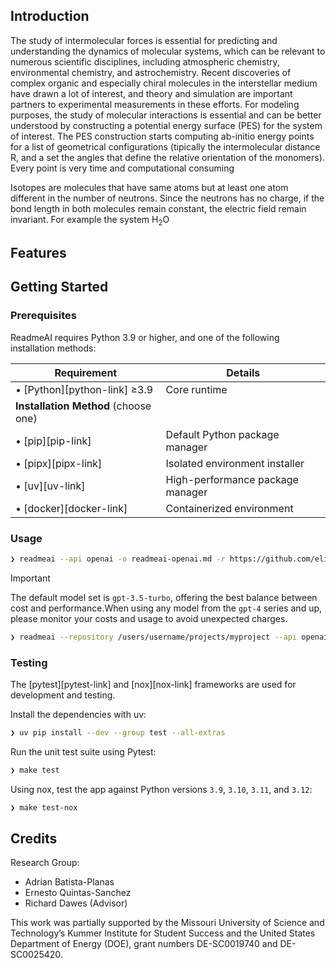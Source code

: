## Introduction
The study of intermolecular forces is essential for predicting and
understanding the dynamics of molecular systems, which can be relevant to
numerous scientific disciplines, including atmospheric chemistry,
environmental chemistry, and astrochemistry. Recent discoveries of complex
organic and especially chiral molecules in the interstellar medium have drawn
a lot of interest, and theory and simulation are important partners to
experimental measurements in these efforts. For modeling purposes, the study of molecular 
interactions is essential and can be better understood by constructing a potential energy surface (PES) 
for the system of interest. The PES construction starts computing ab-initio energy points for a list of geometrical configurations (tipically the intermolecular distance R, 
and a set the angles that define the relative orientation of the monomers). Every point is very time and computational consuming

Isotopes are molecules that have same atoms but at least one atom different in the number of neutrons. Since the 
neutrons has no charge, if the bond length in both molecules remain constant, the electric field remain invariant. For example
the system H$_2$O
## Features


## Getting Started

### Prerequisites

ReadmeAI requires Python 3.9 or higher, and one of the following installation methods:

| Requirement                          | Details                          |
|--------------------------------------|----------------------------------|
| • [Python][python-link] ≥3.9         | Core runtime                     |
| **Installation Method** (choose one) |                                  |
| • [pip][pip-link]                    | Default Python package manager   |
| • [pipx][pipx-link]                  | Isolated environment installer   |
| • [uv][uv-link]                      | High-performance package manager |
| • [docker][docker-link]              | Containerized environment        |



### Usage


```sh
❯ readmeai --api openai -o readmeai-openai.md -r https://github.com/eli64s/readme-ai
```

> [!IMPORTANT]
> The default model set is `gpt-3.5-turbo`, offering the best balance between cost and performance.When using any model from the `gpt-4` series and up, please monitor your costs and usage to avoid unexpected charges.


```sh
❯ readmeai --repository /users/username/projects/myproject --api openai
```


### Testing

<!-- #### Using `pytest` [![pytest][pytest-shield]][pytest-link] -->

The [pytest][pytest-link] and [nox][nox-link] frameworks are used for development and testing.

Install the dependencies with uv:

```sh
❯ uv pip install --dev --group test --all-extras
```

Run the unit test suite using Pytest:

```sh
❯ make test
```

Using nox, test the app against Python versions `3.9`, `3.10`, `3.11`, and `3.12`:

```sh
❯ make test-nox
```



## Credits
Research Group:
- Adrian Batista-Planas
- Ernesto Quintas-Sanchez
- Richard Dawes (Advisor)

This work was partially supported by the Missouri University of Science and Technology’s Kummer Institute for Student Success and the United States Department of Energy (DOE), grant numbers DE-SC0019740 and DE-SC0025420.



